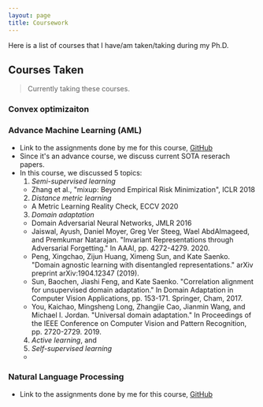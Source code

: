 ```yaml
---
layout: page
title: Coursework
---
```


Here is a list of courses that I have/am taken/taking during my Ph.D. 


##  Courses Taken

> Currently taking these courses. 
### Convex optimizaiton          



### Advance Machine Learning (AML)
+ Link to the assignments done by me for this course, [GitHub](https://github.com/raotnameh/AML_Course)
+ Since it's an advance course, we discuss current SOTA reserach papers. 
+ In this course, we discussed 5 topics: 
  1. *Semi-supervised learning*
    + Zhang et al., "mixup: Beyond Empirical Risk Minimization", ICLR 2018 
  2. *Distance metric learning*
    + A Metric Learning Reality Check, ECCV 2020 
  3. *Domain adaptation*
    + Domain Adversarial Neural Networks, JMLR 2016
    + Jaiswal, Ayush, Daniel Moyer, Greg Ver Steeg, Wael AbdAlmageed, and Premkumar Natarajan. "Invariant Representations through Adversarial Forgetting." In AAAI, pp. 4272-4279. 2020.
    + Peng, Xingchao, Zijun Huang, Ximeng Sun, and Kate Saenko. "Domain agnostic learning with disentangled representations." arXiv preprint arXiv:1904.12347 (2019). 
    + Sun, Baochen, Jiashi Feng, and Kate Saenko. "Correlation alignment for unsupervised domain adaptation." In Domain Adaptation in Computer Vision Applications, pp. 153-171. Springer, Cham, 2017.
    + You, Kaichao, Mingsheng Long, Zhangjie Cao, Jianmin Wang, and Michael I. Jordan. "Universal domain adaptation." In Proceedings of the IEEE Conference on Computer Vision and Pattern Recognition, pp. 2720-2729. 2019. 
  4. *Active learning*, and 
  5. *Self-supervised learning*
    +  

### Natural Language Processing
+ Link to the assignments done by me for this course, [GitHub](https://github.com/raotnameh/NLP_LECTURE)

<!-- 
## Teaching Assistantship at IIIT Delhi -->

<!---## Courses Taken in Personal Time
#### (Ongoing) [Probablistic Machine Learning, Tübingen Machine Learning](https://www.youtube.com/playlist?list=PL05umP7R6ij1tHaOFY96m5uX3J21a6yNd)

#### [Mathematics of Machine Learning Summer School](http://mathofml.cs.washington.edu/) (Ongoing) -->